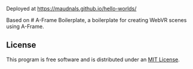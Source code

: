 Deployed at https://maudnals.github.io/hello-worlds/

Based on # A-Frame Boilerplate, a boilerplate for creating WebVR scenes using A-Frame.

## License

This program is free software and is distributed under an [MIT License](LICENSE).
